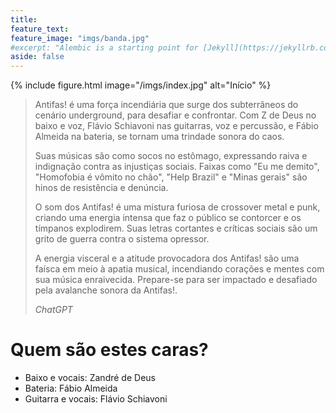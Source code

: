 ```yaml
---
title:
feature_text:
feature_image: "imgs/banda.jpg"
#excerpt: "Alembic is a starting point for [Jekyll](https://jekyllrb.com/) projects. Rather than starting from scratch, this boilerplate is designed to get the ball rolling immediately. Install it, configure it, tweak it, push it."
aside: false
---
```


{% include figure.html image="/imgs/index.jpg" alt="Início" %}

<blockquote>
Antifas! é uma força incendiária que surge dos subterrâneos do cenário underground, para desafiar e confrontar. Com Z de Deus no baixo e voz, Flávio Schiavoni nas guitarras, voz e percussão, e Fábio Almeida na bateria, se tornam uma trindade sonora do caos.


Suas músicas são como socos no estômago, expressando raiva e indignação contra as injustiças sociais. Faixas como "Eu me demito", "Homofobia é vômito no chão", "Help Brazil" e "Minas gerais" são hinos de resistência e denúncia.


O som dos Antifas! é uma mistura furiosa de crossover metal e punk, criando uma energia intensa que faz o público se contorcer e os tímpanos explodirem. Suas letras cortantes e críticas sociais são um grito de guerra contra o sistema opressor.


A energia visceral e a atitude provocadora dos Antifas! são uma faísca em meio à apatia musical, incendiando corações e mentes com sua música enraivecida. Prepare-se para ser impactado e desafiado pela avalanche sonora da Antifas!.

<cite>ChatGPT</cite>

</blockquote>


# Quem são estes caras?
- Baixo e vocais: Zandré de Deus
- Bateria: Fábio Almeida
- Guitarra e vocais: Flávio Schiavoni
